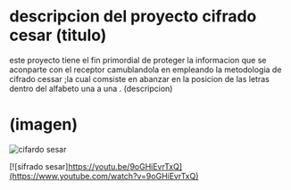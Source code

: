 # descripcion del proyecto cifrado cesar (titulo)
este proyecto tiene el fin primordial de proteger la informacion que se aconparte con el receptor camublandola 
en empleando la metodologia de cifrado cessar ;la cual comsiste en abanzar en la posicion de las letras dentro 
del alfabeto una a una . (descripcion)

# (imagen)
![cifardo sesar](https://informaticaseguraupc.files.wordpress.com/2014/09/cifrado-cesar.png)

[![sifrado sesar]https://youtu.be/9oGHiEvrTxQ](https://www.youtube.com/watch?v=9oGHiEvrTxQ)



